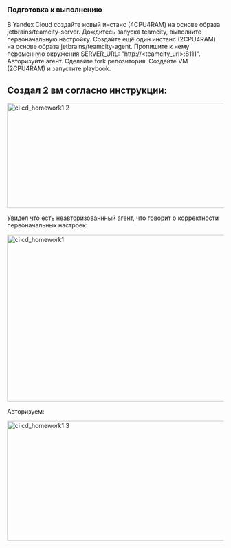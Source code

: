 ### Подготовка к выполнению

В Yandex Cloud создайте новый инстанс (4CPU4RAM) на основе образа jetbrains/teamcity-server.
Дождитесь запуска teamcity, выполните первоначальную настройку.
Создайте ещё один инстанс (2CPU4RAM) на основе образа jetbrains/teamcity-agent. Пропишите к нему переменную окружения SERVER_URL: "http://<teamcity_url>:8111".
Авторизуйте агент.
Сделайте fork репозитория.
Создайте VM (2CPU4RAM) и запустите playbook.



## Создал 2 вм согласно инструкции:

<img width="1852" height="244" alt="ci cd_homework1 2" src="https://github.com/user-attachments/assets/215b715c-eb0c-48a8-b55a-87868095ab8d" />


Увидел что есть неавторизованнный агент, что говорит о корректности первоначальных настроек:

<img width="888" height="387" alt="ci cd_homework1" src="https://github.com/user-attachments/assets/5fafcdb9-8a61-41d3-9e3d-748414f90467" />


Авторизуем:

<img width="1230" height="278" alt="ci cd_homework1 3" src="https://github.com/user-attachments/assets/029da037-cfe5-4bdf-9b52-6173efd6cad9" />
